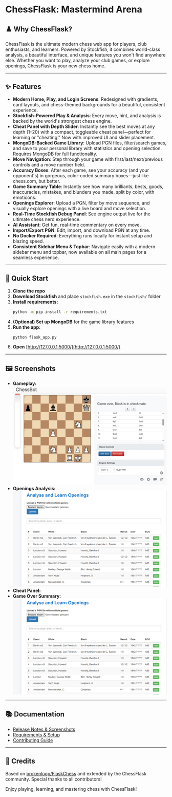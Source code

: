 # ChessFlask: Mastermind Arena

## ♟️ Why ChessFlask?
ChessFlask is the ultimate modern chess web app for players, club enthusiasts, and learners. Powered by Stockfish, it combines world-class analysis, a beautiful interface, and unique features you won't find anywhere else. Whether you want to play, analyze your club games, or explore openings, ChessFlask is your new chess home.

---

## ✨ Features
- **Modern Home, Play, and Login Screens**: Redesigned with gradients, card layouts, and chess-themed backgrounds for a beautiful, consistent experience.
- **Stockfish-Powered Play & Analysis**: Every move, hint, and analysis is backed by the world's strongest chess engine.
- **Cheat Panel with Depth Slider**: Instantly see the best moves at any depth (1–20) with a compact, toggleable cheat panel—perfect for learning or "cheating." Now with improved UI and slider placement.
- **MongoDB-Backed Game Library**: Upload PGN files, filter/search games, and save to your personal library with statistics and opening selection. Requires MongoDB for full functionality.
- **Move Navigation**: Step through your game with first/last/next/previous controls and a move number field.
- **Accuracy Boxes**: After each game, see your accuracy (and your opponent's) in gorgeous, color-coded summary boxes—just like chess.com, but better.
- **Game Summary Table**: Instantly see how many brilliants, bests, goods, inaccuracies, mistakes, and blunders you made, split by color, with emoticons.
- **Openings Explorer**: Upload a PGN, filter by move sequence, and visually explore openings with a live board and move selection.
- **Real-Time Stockfish Debug Panel**: See engine output live for the ultimate chess nerd experience.
- **AI Assistant**: Get fun, real-time commentary on every move.
- **Import/Export PGN**: Edit, import, and download PGN at any time.
- **No Docker Required**: Everything runs locally for instant setup and blazing speed.
- **Consistent Sidebar Menu & Topbar**: Navigate easily with a modern sidebar menu and topbar, now available on all main pages for a seamless experience.

---

## 🚀 Quick Start
1. **Clone the repo**
2. **Download Stockfish** and place `stockfish.exe` in the `stockfish/` folder
3. **Install requirements:**
   ```sh
   python -m pip install -r requirements.txt
   ```
4. **(Optional) Set up MongoDB** for the game library features
5. **Run the app:**
   ```sh
   python flask_app.py
   ```
6. **Open** [http://127.0.0.1:5000/](http://127.0.0.1:5000/)

---

## 🖼️ Screenshots
- **Gameplay:**
  ![Gameplay Example](releaseNotes/Gameplay%20early.png)
- **Openings Analysis:**
  ![Openings Analysis](releaseNotes/Analyse%20openings.png)
- **Cheat Panel:**
  <!-- Add a screenshot of the new cheat panel UI here -->
- **Game Over Summary:**
  ![Game Over Summary](releaseNotes/Analyse%20openings.png)

---

## 📚 Documentation
- [Release Notes & Screenshots](releaseNotes/RELEASE_NOTES.md)
- [Requirements & Setup](REQUIREMENTS.md)
- [Contributing Guide](CONTRIBUTING.md)

---

## 🙏 Credits
Based on [brokenloop/FlaskChess](https://github.com/brokenloop/FlaskChess) and extended by the ChessFlask community. Special thanks to all contributors!

Enjoy playing, learning, and mastering chess with ChessFlask! 